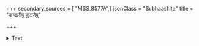 +++
secondary_sources = [ "MSS_8577A",]
jsonClass = "Subhaashita"
title = "कन्दलीषु कुटजेषु"

+++

<details><summary>Text</summary>

कन्दलीषु कुटजेषु मालती- जालकेषु नवकेतकीषु च।  
कन्थरासु मधुना सुकेकिनां संविभक्त इव वारिदोदयः॥
</details>
